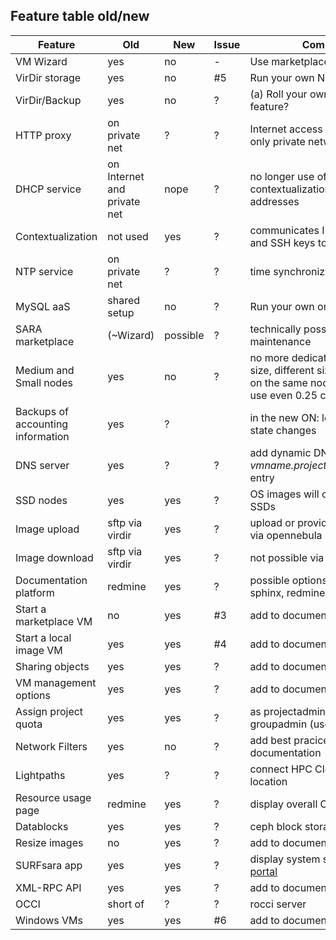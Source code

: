 ## Feature table old/new

| Feature | Old | New | Issue | Comment |
| ------- | --- | --- | ----- | ------- |
| VM Wizard | yes | no | - | Use marketplace |
| VirDir storage | yes | no | #5 | Run your own NFS server |
| VirDir/Backup  | yes | no | ? | (a) Roll your own, (b) new feature? |
| HTTP proxy | on private net | ? | ? | Internet access for slaves with only private network |
| DHCP service | on Internet and private net | nope | ? | no longer use of DHCP, contextualization for NIC IP addresses |
| Contextualization | not used | yes | ? | communicates IP addresses and SSH keys to VM |
| NTP service | on private net | ? | ? | time synchronization |
| MySQL aaS | shared setup | no | ? | Run your own on SSD |
| SARA marketplace | (~Wizard) | possible | ? | technically possible, needs maintenance |
| Medium and Small nodes | yes | no | ? | no more dedicated nodes for size, different size VMs can run on the same node, users can use even 0.25 cpu |
| Backups of accounting information | yes | ? | | in the new ON: log/DB of VM state changes |
| DNS server | yes | ? | ? | add dynamic DNS *vmname.project.cloudlet.sara.nl* entry |
| SSD nodes | yes | yes | ? | OS images will only run on SSDs |
| Image upload | sftp via virdir | yes | ? | upload or provide image path via opennebula interface |
| Image download | sftp via virdir | yes | ? | not possible via opennebula
| Documentation platform | redmine | yes | ? | possible options: gollum, sphinx, redmine |
| Start a marketplace VM | no | yes | #3 | add to documentation |
| Start a local image VM | yes | yes | #4 | add to documentation |
| Sharing objects | yes | yes | ? | add to documentation |
| VM management options | yes | yes | ? | add to documentation |
| Assign project quota | yes | yes | ? | as projectadmin (advisor), as groupadmin (user)|
| Network Filters | yes | no | ? | add best pracices to documentation |
| Lightpaths | yes | ? | ? | connect HPC Cloud to external location |
| Resource usage page | redmine | yes | ? | display overall Cloud usage |
| Datablocks | yes | yes | ? | ceph block storage |
| Resize images | no | yes | ? | add to documentation |
| SURFsara app | yes | yes | ? | display system status on [user portal](https://portal.surfsara.nl) |
| XML-RPC API | yes | yes | ? | add to documentation |
| OCCI | short of | ? | ? | rocci server |
| Windows VMs | yes | yes | #6 | add to documentation |


